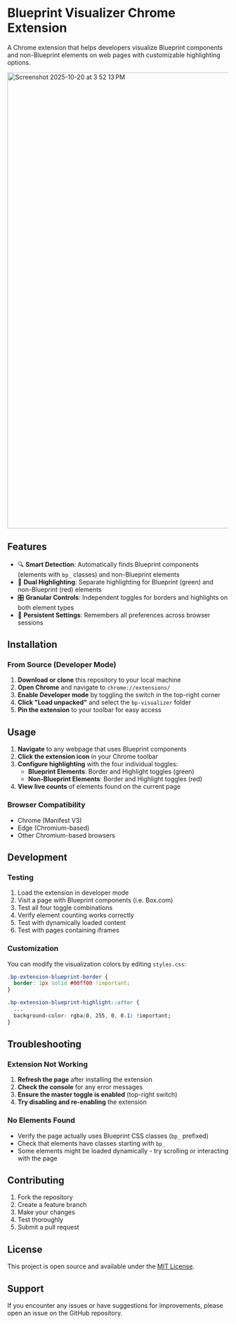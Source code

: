# Blueprint Visualizer Chrome Extension

A Chrome extension that helps developers visualize Blueprint components and non-Blueprint elements on web pages with customizable highlighting options.

<img width="1491" height="1035" alt="Screenshot 2025-10-20 at 3 52 13 PM" src="https://github.com/user-attachments/assets/e6f22d9a-6685-4af7-8a02-2b9ddad19acb" />


## Features

- 🔍 **Smart Detection**: Automatically finds Blueprint components (elements with `bp_` classes) and non-Blueprint elements
- 🎨 **Dual Highlighting**: Separate highlighting for Blueprint (green) and non-Blueprint (red) elements
- 🎛️ **Granular Controls**: Independent toggles for borders and highlights on both element types
- 💾 **Persistent Settings**: Remembers all preferences across browser sessions

## Installation

### From Source (Developer Mode)

1. **Download or clone** this repository to your local machine
2. **Open Chrome** and navigate to `chrome://extensions/`
3. **Enable Developer mode** by toggling the switch in the top-right corner
4. **Click "Load unpacked"** and select the `bp-visualizer` folder
5. **Pin the extension** to your toolbar for easy access

## Usage

1. **Navigate** to any webpage that uses Blueprint components
2. **Click the extension icon** in your Chrome toolbar
3. **Configure highlighting** with the four individual toggles:
   - **Blueprint Elements**: Border and Highlight toggles (green)
   - **Non-Blueprint Elements**: Border and Highlight toggles (red)
4. **View live counts** of elements found on the current page

### Browser Compatibility

- Chrome (Manifest V3)
- Edge (Chromium-based)
- Other Chromium-based browsers

## Development

### Testing

1. Load the extension in developer mode
2. Visit a page with Blueprint components (i.e. Box.com)
3. Test all four toggle combinations
4. Verify element counting works correctly
5. Test with dynamically loaded content
6. Test with pages containing iframes

### Customization

You can modify the visualization colors by editing `styles.css`:

```css
.bp-extension-blueprint-border {
  border: 1px solid #00ff00 !important;
}

.bp-extension-blueprint-highlight::after {
  ...
  background-color: rgba(0, 255, 0, 0.1) !important;
}
```

## Troubleshooting

### Extension Not Working

1. **Refresh the page** after installing the extension
2. **Check the console** for any error messages
3. **Ensure the master toggle is enabled** (top-right switch)
4. **Try disabling and re-enabling** the extension

### No Elements Found

- Verify the page actually uses Blueprint CSS classes (`bp_` prefixed)
- Check that elements have classes starting with `bp_`
- Some elements might be loaded dynamically - try scrolling or interacting with the page

## Contributing

1. Fork the repository
2. Create a feature branch
3. Make your changes
4. Test thoroughly
5. Submit a pull request

## License

This project is open source and available under the [MIT License](LICENSE).

## Support

If you encounter any issues or have suggestions for improvements, please open an issue on the GitHub repository.
